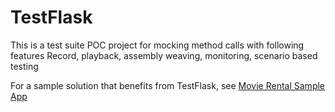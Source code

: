 # TestFlask

This is a test suite POC project for mocking method calls with following features Record, playback, assembly weaving, monitoring, scenario based testing

For a sample solution that benefits from TestFlask, see [Movie Rental Sample App](https://github.com/FatihSahin/test-flask-sample)
